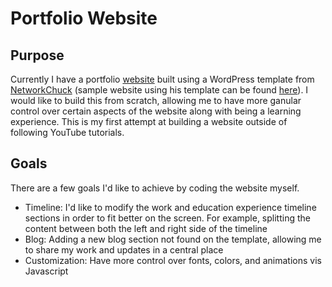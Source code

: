# Portfolio Website

## Purpose
Currently I have a portfolio [website](https://www.adilpeerbhoy.com) built using a WordPress template from [NetworkChuck](https://youtu.be/e2h_BreIxaQ?si=iMqeBwLq-aLYODLt) (sample website using his template can be found [here](https://networkchuckresume.com/)). I would like to build this from scratch, allowing me to have more ganular control over certain aspects of the website along with being a learning experience. This is my first attempt at building a website outside of following YouTube tutorials.

## Goals
There are a few goals I'd like to achieve by coding the website myself.

- Timeline: I'd like to modify the work and education experience timeline sections in order to fit better on the screen. For example, splitting the content between both the left and right side of the timeline
- Blog: Adding a new blog section not found on the template, allowing me to share my work and updates in a central place
- Customization: Have more control over fonts, colors, and animations vis Javascript
